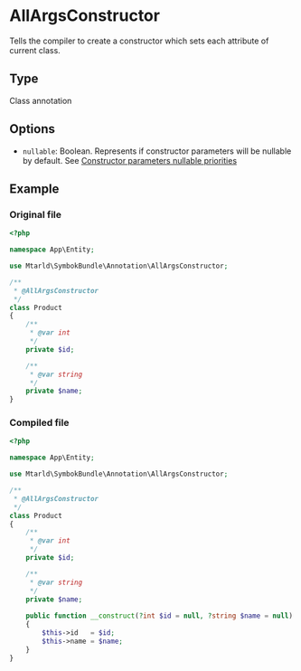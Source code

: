 # AllArgsConstructor
Tells the compiler to create a constructor which sets each attribute of current class.

## Type
Class annotation

## Options
- `nullable`: Boolean. Represents if constructor parameters will be nullable by default. 
  See [Constructor parameters nullable priorities](../priorities.md)

## Example
### Original file
```php
<?php

namespace App\Entity;

use Mtarld\SymbokBundle\Annotation\AllArgsConstructor;

/**
 * @AllArgsConstructor
 */
class Product
{
    /**
     * @var int
     */
    private $id;

    /**
     * @var string
     */
    private $name;
}
```

### Compiled file
```php
<?php

namespace App\Entity;

use Mtarld\SymbokBundle\Annotation\AllArgsConstructor;

/**
 * @AllArgsConstructor
 */
class Product
{
    /**
     * @var int
     */
    private $id;

    /**
     * @var string
     */
    private $name;
    
    public function __construct(?int $id = null, ?string $name = null)
    {
        $this->id   = $id;
        $this->name = $name;
    }
}
```
